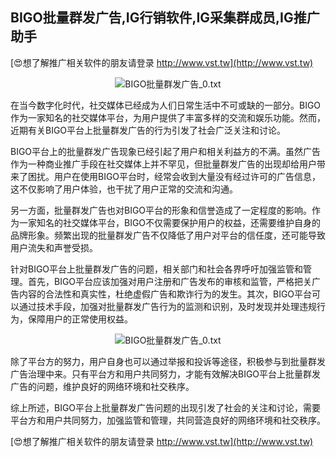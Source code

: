 ## **BIGO批量群发广告,IG行销软件,IG采集群成员,IG推广助手**

[😍想了解推广相关软件的朋友请登录 http://www.vst.tw](http://www.vst.tw)

 <center><img src="https://vst.tw/MP4/tuiguang/png/1.png" alt="BIGO批量群发广告_0.txt"></center>

在当今数字化时代，社交媒体已经成为人们日常生活中不可或缺的一部分。BIGO作为一家知名的社交媒体平台，为用户提供了丰富多样的交流和娱乐功能。然而，近期有关BIGO平台上批量群发广告的行为引发了社会广泛关注和讨论。

BIGO平台上的批量群发广告现象已经引起了用户和相关利益方的不满。虽然广告作为一种商业推广手段在社交媒体上并不罕见，但批量群发广告的出现却给用户带来了困扰。用户在使用BIGO平台时，经常会收到大量没有经过许可的广告信息，这不仅影响了用户体验，也干扰了用户正常的交流和沟通。

另一方面，批量群发广告也对BIGO平台的形象和信誉造成了一定程度的影响。作为一家知名的社交媒体平台，BIGO不仅需要保护用户的权益，还需要维护自身的品牌形象。频繁出现的批量群发广告不仅降低了用户对平台的信任度，还可能导致用户流失和声誉受损。

针对BIGO平台上批量群发广告的问题，相关部门和社会各界呼吁加强监管和管理。首先，BIGO平台应该加强对用户注册和广告发布的审核和监管，严格把关广告内容的合法性和真实性，杜绝虚假广告和欺诈行为的发生。其次，BIGO平台可以通过技术手段，加强对批量群发广告行为的监测和识别，及时发现并处理违规行为，保障用户的正常使用权益。

 <center><img src="https://vst.tw/MP4/tuiguang/png/4.png" alt="BIGO批量群发广告_0.txt"></center>

除了平台方的努力，用户自身也可以通过举报和投诉等途径，积极参与到批量群发广告治理中来。只有平台方和用户共同努力，才能有效解决BIGO平台上批量群发广告的问题，维护良好的网络环境和社交秩序。

综上所述，BIGO平台上批量群发广告问题的出现引发了社会的关注和讨论，需要平台方和用户共同努力，加强监管和管理，共同营造良好的网络环境和社交秩序。

[😍想了解推广相关软件的朋友请登录 http://www.vst.tw](http://www.vst.tw)



